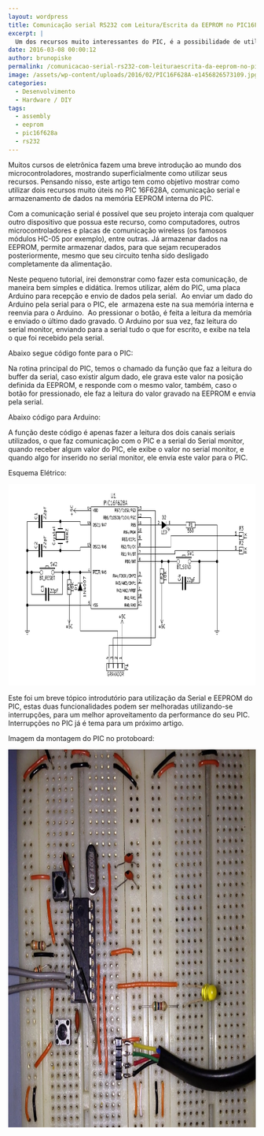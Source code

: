 ```yaml
---
layout: wordpress
title: Comunicação serial RS232 com Leitura/Escrita da EEPROM no PIC16F628A
excerpt: |
  Um dos recursos muito interessantes do PIC, é a possibilidade de utilizar a comunicação serial no padrão RS232. Este post tem como objetivo dar uma breve introdução na implementação desta função e também na utilização da escrita e leitura da memória EEPROM interna do PIC.
date: 2016-03-08 00:00:12
author: brunopiske
permalink: /comunicacao-serial-rs232-com-leituraescrita-da-eeprom-no-pic16f628a/
image: /assets/wp-content/uploads/2016/02/PIC16F628A-e1456826573109.jpg
categories:
  - Desenvolvimento
  - Hardware / DIY
tags:
  - assembly
  - eeprom
  - pic16f628a
  - rs232
---
```


Muitos cursos de eletrônica fazem uma breve introdução ao mundo dos microcontroladores, mostrando superficialmente como utilizar seus recursos. Pensando nisso, este artigo tem como objetivo mostrar como utilizar dois recursos muito úteis no PIC 16F628A, comunicação serial e armazenamento de dados na memória EEPROM interna do PIC.<!--more-->

Com a comunicação serial é possível que seu projeto interaja com qualquer outro dispositivo que possua este recurso, como computadores, outros microcontroladores e placas de comunicação wireless (os famosos módulos HC-05 por exemplo), entre outras. Já armazenar dados na EEPROM, permite armazenar dados, para que sejam recuperados posteriormente, mesmo que seu circuito tenha sido desligado completamente da alimentação.

Neste pequeno tutorial, irei demonstrar como fazer esta comunicação, de maneira bem simples e didática. Iremos utilizar, além do PIC, uma placa Arduino para recepção e envio de dados pela serial.  Ao enviar um dado do Arduino pela serial para o PIC, ele  armazena este na sua memória interna e reenvia para o Arduino.  Ao pressionar o botão, é feita a leitura da memória e enviado o último dado gravado. O Arduino por sua vez, faz leitura do serial monitor, enviando para a serial tudo o que for escrito, e exibe na tela o que foi recebido pela serial.

Abaixo segue código fonte para o PIC:

<script src="//gistfy-app.herokuapp.com/github/ButecoOpenSource/exemplos/exemplos_PIC/serial_eeprom.asm?branch=master&amp;lang=armasm" type="text/javascript"></script>

Na rotina principal do PIC, temos o chamado da função que faz a leitura do buffer da serial, caso existir algum dado, ele grava este valor na posição definida da EEPROM, e responde com o mesmo valor, também, caso o botão for pressionado, ele faz a leitura do valor gravado na EEPROM e envia pela serial.

Abaixo código para Arduino:

<script src="//gistfy-app.herokuapp.com/github/ButecoOpenSource/exemplos/exemplos_PIC/arduino_serial.ino?branch=master&amp;lang=c&amp;style=arduino" type="text/javascript"></script>

A função deste código é apenas fazer a leitura dos dois canais seriais utilizados, o que faz comunicação com o PIC e a serial do Serial monitor, quando receber algum valor do PIC, ele exibe o valor no serial monitor, e quando algo for inserido no serial monitor, ele envia este valor para o PIC.

Esquema Elétrico:

<a href="/assets/wp-content/uploads/2016/02/esquema.png" rel="attachment wp-att-4866"><img class="size-full wp-image-4866 aligncenter" src="/assets/wp-content/uploads/2016/02/esquema.png" alt="esquema" width="829" height="409" /></a>

<script src="//gistfy-app.herokuapp.com/github/BrunoLeandroPiske/exemplos/exemplos_PIC/SERIAL_EEPROM/arduino_serial.c?branch=master&amp;lang=cal&amp;style=arduino" type="text/javascript"></script>

Este foi um breve tópico introdutório para utilização da Serial e EEPROM do PIC, estas duas funcionalidades podem ser melhoradas utilizando-se interrupções, para um melhor aproveitamento da performance do seu PIC. Interrupções no PIC já é tema para um próximo artigo.

Imagem da montagem do PIC no protoboard:

<a href="/assets/wp-content/uploads/2016/02/IMG_3152.jpg" rel="attachment wp-att-4824"><img class=" wp-image-4824 aligncenter" src="/assets/wp-content/uploads/2016/02/IMG_3152.jpg" alt="IMG_3152" width="908" height="767" /></a>